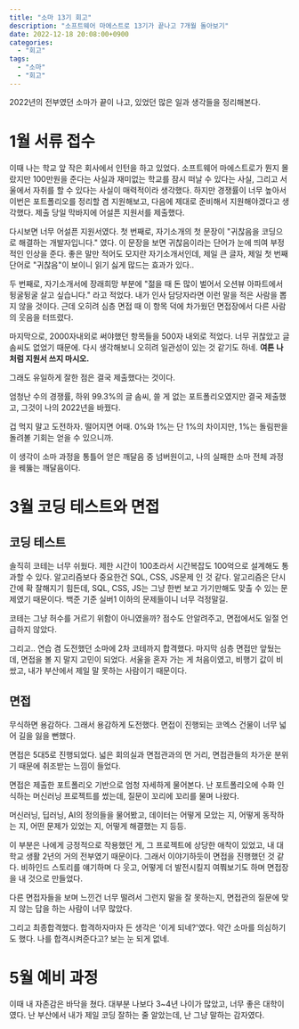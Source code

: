 ```yaml
---
title: "소마 13기 회고"
description: "소프트웨어 마에스트로 13기가 끝나고 7개월 돌아보기"
date: 2022-12-18 20:08:00+0900
categories:
  - "회고"
tags:
  - "소마"
  - "회고"
---
```


2022년의 전부였던 소마가 끝이 나고, 있었던 많은 일과 생각들을 정리해본다.

# 1월 서류 접수

이때 나는 학교 앞 작은 회사에서 인턴을 하고 있었다.
소프트웨어 마에스트로가 뭔지 몰랐지만 100만원을 준다는 사실과 재미없는 학교를 잠시 떠날 수 있다는 사실, 그리고 서울에서 자취를 할 수 있다는 사실이 매력적이라 생각했다.
하지만 경쟁률이 너무 높아서 이번은 포트폴리오를 정리할 겸 지원해보고, 다음에 제대로 준비해서 지원해야겠다고 생각했다.
제출 당일 막바지에 어설픈 지원서를 제출했다.

다시보면 너무 어설픈 지원서였다.
첫 번째로, 자기소개의 첫 문장이 "귀찮음을 코딩으로 해결하는 개발자입니다." 였다. 이 문장을 보면 귀찮음이라는 단어가 눈에 띄여 부정적인 인상을 준다. 좋은 말만 적어도 모지란 자기소개서인데, 제일 큰 글자, 제일 첫 번째 단어로 "귀찮음"이 보이니 읽기 싫게 많드는 효과가 있다..

두 번째로, 자기소개서에 장래희망 부분에 "젊을 때 돈 많이 벌어서 오션뷰 아파트에서 뒹굴뒹굴 살고 싶습니다." 라고 적었다. 내가 인사 담당자라면 이런 말을 적은 사람을 뽑지 않을 것이다. 근데 오히려 심층 면접 때 이 항목 덕에 차가웠던 면접장에서 다른 사람의 웃음을 터뜨렸다.

마지막으로, 2000자내외로 써야했던 항목들을 500자 내외로 적었다. 너무 귀찮았고 글 솜씨도 없었기 때문에. 다시 생각해보니 오히려 일관성이 있는 것 같기도 하네.
**여튼 나처럼 지원서 쓰지 마시오.**

그래도 유일하게 잘한 점은 결국 제출했다는 것이다.

엄청난 수의 경쟁률, 하위 99.3%의 글 솜씨, 쓸 게 없는 포트폴리오였지만 결국 제출했고, 그것이 나의 2022년을 바꿨다.

겁 먹지 말고 도전하자. 떨어지면 어때. 0%와 1%는 단 1%의 차이지만, 1%는 돌림판을 돌려볼 기회는 얻을 수 있으니까.

이 생각이 소마 과정을 통틀어 얻은 깨달음 중 넘버원이고, 나의 실패한 소마 전체 과정을 꿰뚫는 깨달음이다.

# 3월 코딩 테스트와 면접

## 코딩 테스트

솔직히 코테는 너무 쉬웠다. 제한 시간이 100초라서 시간복잡도 100억으로 설계해도 통과할 수 있다. 알고리즘보다 중요한건 SQL, CSS, JS문제 인 것 같다.
알고리즘은 단시간에 확 잘해지기 힘든데, SQL, CSS, JS는 그냥 한번 보고 가기만해도 맞출 수 있는 문제였기 때문이다.
백준 기준 실버1 이하의 문제들이니 너무 걱정말길.

코테는 그냥 허수를 거르기 위함이 아니였을까? 점수도 안알려주고, 면접에서도 일절 언급하지 않았다.

그리고.. 연습 겸 도전했던 소마에 2차 코테까지 합격했다.
마지막 심층 면접만 앞뒀는데, 면접을 볼 지 말지 고민이 되었다.
서울을 혼자 가는 게 처음이였고, 비행기 값이 비쌌고, 내가 부산에서 제일 말 못하는 사람이기 때문이다.

## 면접

무식하면 용감하다. 그래서 용감하게 도전했다. 면접이 진행되는 코엑스 건물이 너무 넓어 길을 잃을 뻔했다.

면접은 5대5로 진행되었다. 넓은 회의실과 면접관과의 먼 거리, 면접관들의 차가운 분위기 때문에 취조받는 느낌이 들었다.

면접은 제출한 포트폴리오 기반으로 엄청 자세하게 물어본다.
난 포트폴리오에 수화 인식하는 머신러닝 프로젝트를 썼는데, 질문이 꼬리에 꼬리를 물며 나왔다.

머신러닝, 딥러닝, AI의 정의들을 물어봤고, 데이터는 어떻게 모았는 지, 어떻게 동작하는 지, 어떤 문제가 있었는 지, 어떻게 해결했는 지 등등.

이 부분은 나에게 긍정적으로 작용했던 게, 그 프로젝트에 상당한 애착이 있었고, 내 대학교 생활 2년의 거의 전부였기 때문이다.
그래서 이야기하듯이 면접을 진행했던 것 같다. 비하인드 스토리를 얘기하며 다 웃고, 어떻게 더 발전시킬지 여쭤보기도 하며 면접장을 내 것으로 만들었다.

다른 면접자들을 보며 느낀건 너무 떨려서 그런지 말을 잘 못하는지, 면접관의 질문에 맞지 않는 답을 하는 사람이 너무 많았다.

그리고 최종합격했다. 합격하자마자 든 생각은 '이게 되네?'였다.
약간 소마를 의심하기도 했다. 나를 합격시켜준다고? 보는 눈 되게 없네.

# 5월 예비 과정

이때 내 자존감은 바닥을 쳤다. 대부분 나보다 3~4년 나이가 많았고, 너무 좋은 대학이였다.
난 부산에서 내가 제일 코딩 잘하는 줄 알았는데, 난 그냥 말하는 감자였다.
